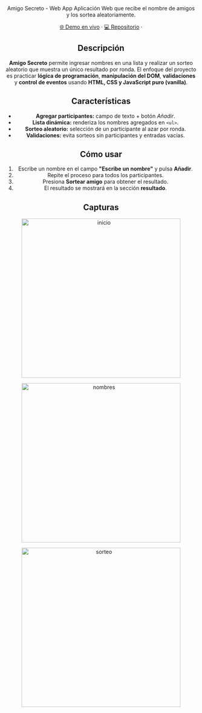 <div align='center'>
Amigo Secreto - Web App
Aplicación Web que recibe el nombre de amigos y los sortea aleatoriamente.

[🌐 Demo en vivo]() ·
[💻 Repositorio](https://github.com/santipolinessi/amigo-secreto) ·

##  Descripción

**Amigo Secreto** permite ingresar nombres en una lista y realizar un sorteo aleatorio que muestra un único resultado por ronda. El enfoque del proyecto es practicar **lógica de programación**, **manipulación del DOM**, **validaciones** y **control de eventos** usando **HTML, CSS y JavaScript puro (vanilla)**.

##  Características

- **Agregar participantes:** campo de texto + botón _Añadir_.
- **Lista dinámica:** renderiza los nombres agregados en `<ul>`.
- **Sorteo aleatorio:** selección de un participante al azar por ronda.
- **Validaciones:** evita sorteos sin participantes y entradas vacías.

## Cómo usar

1. Escribe un nombre en el campo **"Escribe un nombre"** y pulsa **Añadir**.
2. Repite el proceso para todos los participantes.
3. Presiona **Sortear amigo** para obtener el resultado.
4. El resultado se mostrará en la sección **resultado**.

## Capturas

<p align="center">
  <img width="420" alt="inicio" src="https://github.com/user-attachments/assets/9ac7205c-c944-46a8-abb8-f2c0512bc7cb" />
</p>
<p align="center">
  <img width="420" alt="nombres" src="https://github.com/user-attachments/assets/978314e1-c638-4b0b-81c8-bfa8f4bd6274" />
</p>
<p align="center">
 <img width="420" alt="sorteo" src="https://github.com/user-attachments/assets/72fe10f4-966d-4bc1-b8ae-631564037e80" />
</p>
   





